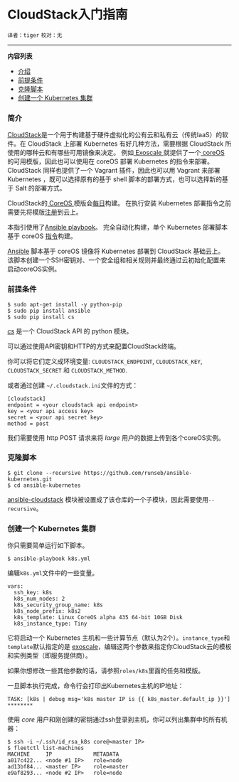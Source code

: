 # CloudStack入门指南
`译者：tiger` `校对：无`

------------------------------------------------------------

**内容列表**

- [介绍](#introduction)
- [前提条件](#prerequisites)
- [克隆脚本](#clone-the-playbook)
- [创建一个 Kubernetes 集群](#create-a-kubernetes-cluster)

### 简介

[CloudStack](http://cloudstack.apache.org)是一个用于构建基于硬件虚拟化的公有云和私有云（传统IaaS）的软件。在 CloudStack 上部署 Kubernetes 有好几种方法，需要根据 CloudStack 所使用的哪种云和有哪些可用镜像来决定。 例如[ Exoscale ](http://exoscale.ch)就提供了一个[ coreOS ](http://coreos.com)的可用模版，因此也可以使用在 coreOS 部署 Kubernetes 的指令来部署。 CloudStack 同样也提供了一个 Vagrant 插件，因此也可以用 Vagrant 来部署 Kubernetes ，既可以选择原有的基于 shell 脚本的部署方式，也可以选择新的基于 Salt 的部署方式。

CloudStack的[ CoreOS ](http://coreos.com)模版会[每日](http://stable.release.core-os.net/amd64-usr/current/)构建。 在执行安装 Kubernetes 部署指令之前需要先将模版[注册](http://docs.cloudstack.apache.org/projects/cloudstack-administration/en/latest/templates.html)到云上。

本指引使用了[Ansible playbook](https://github.com/runseb/ansible-kubernetes)。
完全自动化构建，单个 Kubernetes 部署脚本基于 coreOS [指令](coreos/coreos_multinode_cluster.md)构建。


 [Ansible](http://ansibleworks.com) 脚本基于 coreOS 镜像将 Kubernetes 部署到 CloudStack 基础云上。 该脚本创建一个SSH密钥对、一个安全组和相关规则并最终通过云初始化配置来启动coreOS实例。

### 前提条件

    $ sudo apt-get install -y python-pip
    $ sudo pip install ansible
    $ sudo pip install cs

[_cs_](https://github.com/exoscale/cs) 是一个 CloudStack API 的 python 模块。

可以通过使用API密钥和HTTP的方式来配置CloudStack终端。

你可以将它们定义成环境变量: `CLOUDSTACK_ENDPOINT`, `CLOUDSTACK_KEY`, `CLOUDSTACK_SECRET` 和 `CLOUDSTACK_METHOD`.

或者通过创建 `~/.cloudstack.ini`文件的方式：

    [cloudstack]
    endpoint = <your cloudstack api endpoint>
    key = <your api access key>
    secret = <your api secret key>
    method = post

我们需要使用 http POST 请求来将 _large_ 用户的数据上传到各个coreOS实例。

### 克隆脚本

    $ git clone --recursive https://github.com/runseb/ansible-kubernetes.git
    $ cd ansible-kubernetes

[ansible-cloudstack](https://github.com/resmo/ansible-cloudstack) 模块被设置成了该仓库的一个子模块，因此需要使用`--recursive`。
### 创建一个 Kubernetes 集群

你只需要简单运行如下脚本。

    $ ansible-playbook k8s.yml

编辑`k8s.yml`文件中的一些变量。

    vars:
      ssh_key: k8s
      k8s_num_nodes: 2
      k8s_security_group_name: k8s
      k8s_node_prefix: k8s2
      k8s_template: Linux CoreOS alpha 435 64-bit 10GB Disk
      k8s_instance_type: Tiny

它将启动一个 Kubernetes 主机和一些计算节点（默认为2个）。`instance_type`和`template`默认指定的是 [exoscale](http://exoscale.ch)，编辑这两个参数来指定你CloudStack云的模板和实例类型（即服务提供商）。

如果你想修改一些其他参数的话，请参照`roles/k8s`里面的任务和模版。

一旦脚本执行完成，命令行会打印出Kubernetes主机的IP地址：

    TASK: [k8s | debug msg='k8s master IP is {{ k8s_master.default_ip }}'] ********

使用 _core_ 用户和刚创建的密钥通过ssh登录到主机，你可以列出集群中的所有机器：

    $ ssh -i ~/.ssh/id_rsa_k8s core@<master IP>
    $ fleetctl list-machines
    MACHINE		IP		       METADATA
    a017c422...	<node #1 IP>   role=node
    ad13bf84...	<master IP>	   role=master
    e9af8293...	<node #2 IP>   role=node
